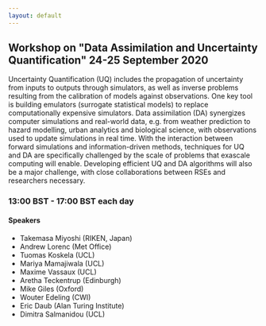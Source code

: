 ```yaml
---
layout: default
---
```


## Workshop on "Data Assimilation and Uncertainty Quantification" 24-25 September 2020

Uncertainty Quantification (UQ) includes the propagation of
uncertainty from inputs to outputs through simulators, as well as
inverse problems resulting from the calibration of models against
observations. One key tool is building emulators (surrogate
statistical models) to replace computationally expensive
simulators. Data assimilation (DA) synergizes computer simulations and
real-world data, e.g. from weather prediction to hazard modelling,
urban analytics and biological science, with observations used to
update simulations in real time. With the interaction between forward
simulations and information-driven methods, techniques for UQ and DA
are specifically challenged by the scale of problems that exascale
computing will enable. Developing efficient UQ and DA algorithms will
also be a major challenge, with close collaborations between RSEs and
researchers necessary.  

### 13:00 BST - 17:00 BST each day

#### Speakers

- Takemasa Miyoshi (RIKEN, Japan)
- Andrew Lorenc (Met Office)
- Tuomas Koskela (UCL)
- Mariya Mamajiwala (UCL)
- Maxime Vassaux (UCL)
- Aretha Teckentrup (Edinburgh) 
- Mike Giles (Oxford)
- Wouter Edeling (CWI)
- Eric Daub (Alan Turing Institute)
- Dimitra Salmanidou (UCL)
